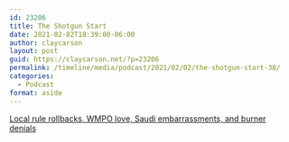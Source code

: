 ```yaml
---
id: 23206
title: The Shotgun Start
date: 2021-02-02T18:39:00-06:00
author: claycarson
layout: post
guid: https://claycarson.net/?p=23206
permalink: /timeline/media/podcast/2021/02/02/the-shotgun-start-38/
categories:
  - Podcast
format: aside
---
```

<div class="media-details"><a href="">Local rule rollbacks, WMPO love, Saudi embarrassments, and burner denials</a></div>

<div class="media-creator"></div>

<div class="media-rating"></div>